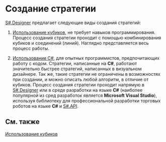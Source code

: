 # Создание стратегии

[S\#.Designer](Designer.md) предлагает следующие виды создания стратегий:

1. [Использование кубиков](Designer_Creating_strategy_out_of_blocks.md), не требует навыков программирования. Процесс создания стратегии проходит с помощью комбинирования кубиков и соединений (линий). Наглядно представляется весь процесс работы.

2. [Использование C\#](Designer_Creating_strategy_from_code.md), для опытных программистов, предпочитающих работу с кодом. Стратегии, написанные на **C\#**, работают значительно быстрее стратегий, написанных в визуальном дизайнере. Так же, такие стратегии не ограничены в возможностях при создании, и можно описать любой алгоритм, в отличие от кубиков. Процесс создания стратегии проходит напрямую в [S\#.Designer](Designer.md) или в среде разработки на языке **C\#** (наиболее популярной из сред разработок является **Microsoft Visual Studio**), используя библиотеку для профессиональной разработки торговых роботов на языке **C\#** и [S\#.API](StockSharpAbout.md). 

## См. также

[Использование кубиков](Designer_Creating_strategy_out_of_blocks.md)
